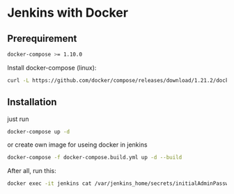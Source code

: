 # Jenkins with Docker

## Prerequirement

```sh
docker-compose >= 1.10.0
```
Install docker-compose (linux):
```sh
curl -L https://github.com/docker/compose/releases/download/1.21.2/docker-compose-$(uname -s)-$(uname -m) -o /usr/local/bin/docker-compose
```

## Installation

just run
```sh
docker-compose up -d
```

or create own image for useing docker in jenkins

```sh
docker-compose -f docker-compose.build.yml up -d --build
```


After all, run this:
```sh
docker exec -it jenkins cat /var/jenkins_home/secrets/initialAdminPassword
```
